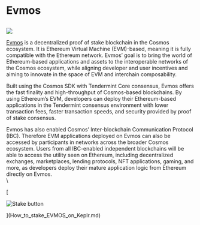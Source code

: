 # Evmos

##

![](https://user-images.githubusercontent.com/95366163/155010719-83c89fc8-5946-4d32-a362-fd29646f2cca.png)

[Evmos](https://evmos.org/) is a decentralized proof of stake blockchain in the Cosmos ecosystem. It is Ethereum Virtual Machine (EVM)-based, meaning it is fully compatible with the Ethereum network. Evmos’ goal is to bring the world of Ethereum-based applications and assets to the interoperable networks of the Cosmos ecosystem, while aligning developer and user incentives and aiming to innovate in the space of EVM and interchain composability.

Built using the Cosmos SDK with Tendermint Core consensus, Evmos offers the fast finality and high-throughput of Cosmos-based blockchains. By using Ethereum’s EVM, developers can deploy their Ethereum-based applications in the Tendermint consensus environment with lower transaction fees, faster transaction speeds, and security provided by proof of stake consensus.

Evmos has also enabled Cosmos’ Inter-blockchain Communication Protocol (IBC). Therefore EVM applications deployed on Evmos can also be accessed by participants in networks across the broader Cosmos ecosystem. Users from all IBC-enabled independent blockchains will be able to access the utility seen on Ethereum, including decentralized exchanges, marketplaces, lending protocols, NFT applications, gaming, and more, as developers deploy their mature application logic from Ethereum directly on Evmos.\
\


\[

![Stake button](https://user-images.githubusercontent.com/95366163/155010736-6ff6f557-e78a-49d3-b31f-500c2253ec76.png)

]\(How\_to\_stake\_EVMOS\_on\_Keplr.md)
